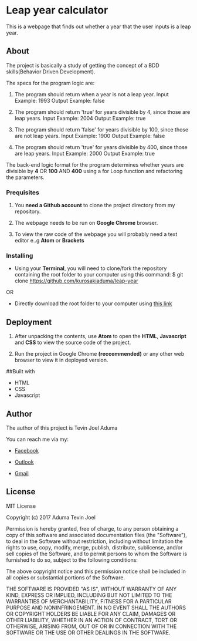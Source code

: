# Leap year calculator
This is a webpage that finds out whether a year that the user inputs is a leap year.

## About
The project is basically a study of getting the concept of a BDD skills(Behavior Driven Development).

The specs for the program logic are:
1. The program should return when a year is not a leap year.
Input Example: 1993
Output Example: false

1. The program should return 'true' for years divisible by 4, since those are leap years.
Input Example: 2004
Output Example: true
1. The program should return 'false' for years divisible by 100, since those are not leap years.
Input Example: 1900
Output Example: false
1. The program should return 'true' for years divisible by 400, since those are leap years.
Input Example: 2000
Output Example: true

The back-end logic format for the program determines whether years are divisible by **4** OR **100** AND **400** using a for Loop function and refactoring the parameters.




### Prequisites
1. You **need a Github account** to clone the project directory from my repository.

1. The webpage needs to be run on **Google Chrome** browser.

1. To view the raw code of the webpage you will probably need a text editor e..g **Atom** or **Brackets**

### Installing
* Using your **Terminal**, you will need to clone/fork the repository containing the root folder to your computer using this command: $ git clone https://github.com/kurosakiaduma/leap-year

OR

* Directly download the root folder to your computer using [this link](https://github.com/kurosakiaduma/leap-year/archive/master.zip)

## Deployment
1. After unpacking the contents, use **Atom** to open the **HTML**,  **Javascript** and **CSS** to view the source code of the project.

1. Run the project in Google Chrome **(reccommended)** or any other web browser to view it in deployed version.

##Built with
* HTML
* CSS
* Javascript


## Author
The author of this project is Tevin Joel Aduma

You can reach me via my:
* [Facebook](https://facebook.com/taduma)

* [Outlook](mailto:tevin74@live.com)

* [Gmail](mailto:kurosakiaduma@gmail.com)

## License
MIT License

Copyright (c) 2017
Aduma Tevin Joel

Permission is hereby granted, free of charge, to any person obtaining a copy
of this software and associated documentation files (the "Software"), to deal
in the Software without restriction, including without limitation the rights
to use, copy, modify, merge, publish, distribute, sublicense, and/or sell
copies of the Software, and to permit persons to whom the Software is
furnished to do so, subject to the following conditions:

The above copyright notice and this permission notice shall be included in all
copies or substantial portions of the Software.

THE SOFTWARE IS PROVIDED "AS IS", WITHOUT WARRANTY OF ANY KIND, EXPRESS OR
IMPLIED, INCLUDING BUT NOT LIMITED TO THE WARRANTIES OF MERCHANTABILITY,
FITNESS FOR A PARTICULAR PURPOSE AND NONINFRINGEMENT. IN NO EVENT SHALL THE
AUTHORS OR COPYRIGHT HOLDERS BE LIABLE FOR ANY CLAIM, DAMAGES OR OTHER
LIABILITY, WHETHER IN AN ACTION OF CONTRACT, TORT OR OTHERWISE, ARISING FROM,
OUT OF OR IN CONNECTION WITH THE SOFTWARE OR THE USE OR OTHER DEALINGS IN THE
SOFTWARE.
